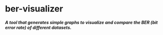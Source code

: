 # ber-visualizer

##### A tool that generates simple graphs to visualize and compare the BER (bit error rate) of different datasets.
